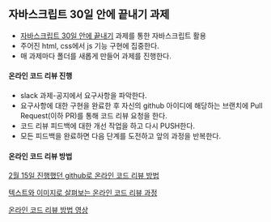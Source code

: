 ## 자바스크립트 30일 안에 끝내기 과제

- [자바스크립트 30일 안에 끝내기](https://www.youtube.com/playlist?list=PLu8EoSxDXHP6CGK4YVJhL_VWetA865GOH) 과제를 통한 자바스크립트 활용
- 주어진 html, css에서 js 기능 구현에 집중한다.
- 매 과제마다 폴더를 새롭게 만들어 과제를 진행한다.



#### 온라인 코드 리뷰 진행

- slack 과제-공지에서 요구사항을 파악한다.
- 요구사항에 대한 구현을 완료한 후 자신의 github 아이디에 해당하는 브랜치에 Pull Request(이하 PR)를 통해 코드 리뷰 요청을 한다.
- 코드 리뷰 피드백에 대한 개선 작업을 하고 다시 PUSH한다.
- 모든 피드백을 완료하면 다음 단계를 도전하고 앞의 과정을 반복한다.



#### 온라인 코드 리뷰 방법

[2월 15일 진행했던 github로 온라인 코드 리뷰 방법](https://github.com/JNU-econovation/javacript-study/blob/master/OnlineCodeReviewGuide.md)

[텍스트와 이미지로 살펴보는 온라인 코드 리뷰 과정](https://github.com/wwh-techcamp-2018/wwh-docs/blob/master/README.md)

[온라인 코드 리뷰 방법 영상](https://www.youtube.com/watch?v=a5c9ku-_fok&t=173s)